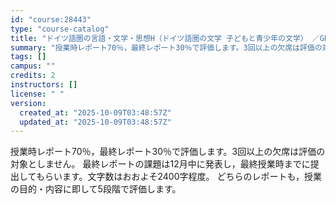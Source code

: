```yaml
---
id: "course:28443"
type: "course-catalog"
title: "ドイツ語圏の言語・文学・思想H（ドイツ語圏の文学 子どもと青少年の文学） ／GERMAN LANGUAGE, LITERATURE AND THOUGHT H"
summary: "授業時レポート70％，最終レポート30％で評価します。3回以上の欠席は評価の対象としません。 最終レポートの課題は12月中に発表し，最終授業時までに提出してもらいます。文字数はおおよそ2400字程度。 どちらのレポートも，授業の目的・内容に…"
tags: []
campus: ""
credits: 2
instructors: []
license: " "
version:
  created_at: "2025-10-09T03:48:57Z"
  updated_at: "2025-10-09T03:48:57Z"
---
```


授業時レポート70％，最終レポート30％で評価します。3回以上の欠席は評価の対象としません。 最終レポートの課題は12月中に発表し，最終授業時までに提出してもらいます。文字数はおおよそ2400字程度。 どちらのレポートも，授業の目的・内容に即して5段階で評価します。
